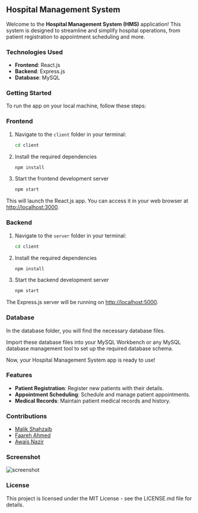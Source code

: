 ## Hospital Management System

Welcome to the **Hospital Management System (HMS)** application! This system is designed to streamline and simplify hospital operations, from patient registration to appointment scheduling and more.

### Technologies Used

- **Frontend**: React.js
- **Backend**: Express.js
- **Database**: MySQL

### Getting Started

To run the app on your local machine, follow these steps:

### Frontend

1. Navigate to the `client` folder in your terminal:
   ```bash
   cd client
2. Install the required dependencies
   ```bash
   npm install
3. Start the frontend development server
   ```bash
   npm start
This will launch the React.js app. You can access it in your web browser at [http://localhost:3000](http://localhost:3000).


### Backend

1. Navigate to the `server` folder in your terminal:
   ```bash
   cd client
2. Install the required dependencies
   ```bash
   npm install
3. Start the backend development server
   ```bash
   npm start
The Express.js server will be running on [http://localhost:5000](http://localhost:5000).

### Database

In the database folder, you will find the necessary database files.

Import these database files into your MySQL Workbench or any MySQL database management tool to set up the required database schema.

Now, your Hospital Management System app is ready to use!

### Features

- **Patient Registration**: Register new patients with their details.
- **Appointment Scheduling**: Schedule and manage patient appointments.
- **Medical Records**: Maintain patient medical records and history.

### Contributions

- [Malik Shahzaib](https://github.com/malikshahzaib7238)
- [Faareh Ahmed](https://github.com/faareh-Ahmed)
- [Awais Nazir](https://github.com/awais)

### Screenshot

![screenshot](img/medicare.png)

### License

This project is licensed under the MIT License - see the LICENSE.md file for details.
